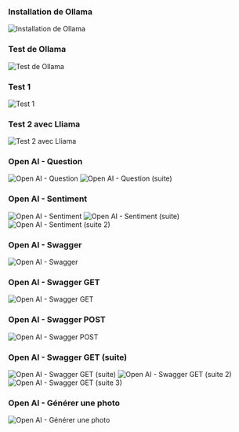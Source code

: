 

<h3>Installation de Ollama</h3>
<img src="./captures/InstallationOllama.png" alt="Installation de Ollama">

<h3>Test de Ollama</h3>
<img src="./captures/Ollama.png" alt="Test de Ollama">

<h3>Test 1</h3>
<img src="./captures/1.png" alt="Test 1">

<h3>Test 2 avec Lliama</h3>
<img src="./captures/2.png" alt="Test 2 avec Lliama">

<h3>Open AI - Question</h3>
<img src="./captures/3.png" alt="Open AI - Question">
<img src="./captures/4.png" alt="Open AI - Question (suite)">

<h3>Open AI - Sentiment</h3>
<img src="./captures/5.png" alt="Open AI - Sentiment">
<img src="./captures/6.png" alt="Open AI - Sentiment (suite)">
<img src="./captures/7.png" alt="Open AI - Sentiment (suite 2)">

<h3>Open AI - Swagger</h3>
<img src="./captures/8.png" alt="Open AI - Swagger">

<h3>Open AI - Swagger GET</h3>
<img src="./captures/10.png" alt="Open AI - Swagger GET">

<h3>Open AI - Swagger POST</h3>
<img src="./captures/11.png" alt="Open AI - Swagger POST">

<h3>Open AI - Swagger GET (suite)</h3>
<img src="./captures/12.png" alt="Open AI - Swagger GET (suite)">
<img src="./captures/13.png" alt="Open AI - Swagger GET (suite 2)">
<img src="./captures/14.png" alt="Open AI - Swagger GET (suite 3)">

<h3>Open AI - Générer une photo</h3>
<img src="./captures/15.png" alt="Open AI - Générer une photo">

